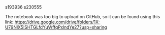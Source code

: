 s193936 s230555


The notebook was too big to upload on GitHub, so it can be found using this link: https://drive.google.com/drive/folders/1X-U79NlX5ISHTGLfdYuWffqPxlndYe27?usp=sharing
